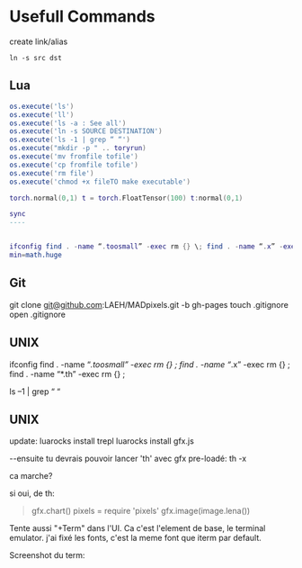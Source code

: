 Usefull Commands
================


create link/alias

```
ln -s src dst
```


Lua
---

```lua
os.execute('ls')
os.execute('ll')
os.execute('ls -a : See all')
os.execute('ln -s SOURCE DESTINATION')
os.execute('ls -1 | grep “ “')
os.execute("mkdir -p " .. toryrun)
os.execute('mv fromfile tofile')
os.execute('cp fromfile tofile')
os.execute('rm file')
os.execute('chmod +x fileTO make executable')

torch.normal(0,1) t = torch.FloatTensor(100) t:normal(0,1)

sync
----


ifconfig find . -name “.toosmall” -exec rm {} \; find . -name “.x” -exec rm {} \; find . -name “*.th” -exec rm {} \;
min=math.huge

```
Git
---


git clone git@github.com:LAEH/MADpixels.git -b gh-pages
touch .gitignore
open .gitignore


UNIX
----

ifconfig
find . -name “*.toosmall” -exec rm {} \;
find . -name “*.x” -exec rm {} \;
find . -name “*.th” -exec rm {} \;


ls –1 | grep “ “


UNIX
----


update:
luarocks install trepl
luarocks install gfx.js

--ensuite tu devrais pouvoir lancer 'th' avec gfx pre-loadé:
th -x

ca marche?

si oui, de th:
> gfx.chart()
> pixels = require 'pixels'
> gfx.image(image.lena())

Tente aussi "+Term" dans l'UI. Ca c'est l'element de base, le terminal emulator. j'ai fixé les fonts, c'est la meme font que iterm par default.

Screenshot du term:
